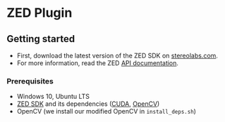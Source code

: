 # ZED Plugin

## Getting started

- First, download the latest version of the ZED SDK on [stereolabs.com](https://www.stereolabs.com/docs/installation/linux/).
- For more information, read the ZED [API documentation](https://www.stereolabs.com/developers/documentation/API/).

### Prerequisites

- Windows 10, Ubuntu LTS
- [ZED SDK](https://www.stereolabs.com/docs/installation/linux/) and its dependencies ([CUDA](https://developer.nvidia.com/cuda-downloads), [OpenCV](https://github.com/opencv/opencv/releases))
- OpenCV (we install our modified OpenCV in `install_deps.sh`)


